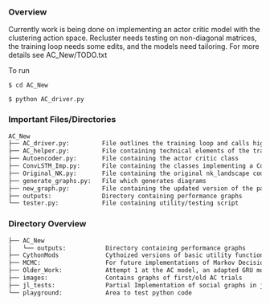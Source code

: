 ### Overview  

Currently work is being done on implementing an actor critic model with the clustering action space. Recluster needs testing on non-diagonal matrices, the training loop needs some edits, and the models need tailoring. For more details see AC_New/TODO.txt


To run 

``` 
$ cd AC_New 

$ python AC_driver.py 
``` 
### Important Files/Directories 

```bash
AC_New
├── AC_driver.py:         File outlines the training loop and calls high level functions
├── AC_helper.py:         File containing technical elements of the training loop
├── Autoencoder.py:       File containing the actor critic class
├── ConvLSTM_Imp.py:      File containing the classes implementing a ConvLSTM in pytorch
├── Original_NK.py:       File containing the original nk_landscape code
├── generate_graphs.py:   File which generates diagrams
├── new_graph.py:         File containing the updated version of the partial copying social network
├── outputs:              Directory containing performance graphs
└── tester.py:            File containing utility/testing script
```

### Directory Overview 
```bash
├── AC_New
│   └── outputs:           Directory containing performance graphs
├── CythonMods             Cythoized versions of basic utility functions used in the first AC model and Simulated annealing 
├── MCMC:                  For future implementations of Markov Decision Processes 
├── Older_Work:            Attempt 1 at the AC model, an adapted GRU model, and Simulated Annealing which 
├── images:                Contains graphs of first/old AC trials 
├── jl_tests:              Partial Implementation of social graphs in julia
└── playground:            Area to test python code
```